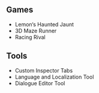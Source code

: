 ## Games
- Lemon‘s Haunted Jaunt 
- 3D Maze Runner  
- Racing Rival

## Tools
- Custom Inspector Tabs
- Language and Localization Tool
- Dialogue Editor Tool
